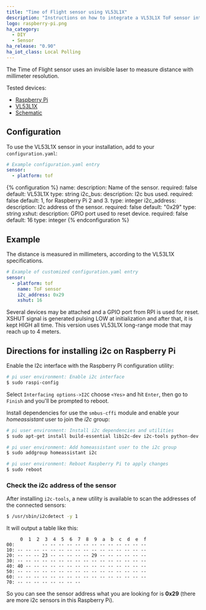```yaml
---
title: "Time of Flight sensor using VL53L1X"
description: "Instructions on how to integrate a VL53L1X ToF sensor into Home Assistant."
logo: raspberry-pi.png
ha_category:
  - DIY
  - Sensor
ha_release: "0.90"
ha_iot_class: Local Polling
---
```


The Time of Flight sensor uses an invisible laser to measure distance with millimeter resolution.

Tested devices:

- [Raspberry Pi](https://www.raspberrypi.org/)
- [VL53L1X](https://www.st.com/en/imaging-and-photonics-solutions/vl53l1x.html)
- [Schematic](https://cdn.sparkfun.com/assets/3/5/c/e/2/Qwiic_Distance_Sensor_-_VL53L1X.pdf)

## Configuration

To use the VL53L1X sensor in your installation, add to your `configuration.yaml`:

```yaml
# Example configuration.yaml entry
sensor:
  - platform: tof
```

{% configuration %}
name:
  description: Name of the sensor.
  required: false
  default: VL53L1X
  type: string
i2c_bus:
  description: I2c bus used.
  required: false
  default: 1, for Raspberry Pi 2 and 3.
  type: integer
i2c_address:
  description: I2c address of the sensor.
  required: false
  default: "0x29"
  type: string
xshut:
  description: GPIO port used to reset device.
  required: false
  default: 16
  type: integer
{% endconfiguration %}

## Example

The distance is measured in millimeters, according to the VL53L1X specifications.

```yaml
# Example of customized configuration.yaml entry
sensor:
  - platform: tof
    name: ToF sensor
    i2c_address: 0x29
    xshut: 16
```
Several devices may be attached and a GPIO port from RPI is used for reset. XSHUT signal is generated pulsing LOW at initialization and after that, it is kept HIGH all time. This version uses VL53L1X long-range mode that may reach up to 4 meters.

## Directions for installing i2c on Raspberry Pi

Enable the I2c interface with the Raspberry Pi configuration utility:

```bash
# pi user environment: Enable i2c interface
$ sudo raspi-config
```

Select `Interfacing options->I2C` choose `<Yes>` and hit `Enter`, then go to `Finish` and you'll be prompted to reboot.

Install dependencies for use the `smbus-cffi` module and enable your _homeassistant_ user to join the _i2c_ group:

```bash
# pi user environment: Install i2c dependencies and utilities
$ sudo apt-get install build-essential libi2c-dev i2c-tools python-dev libffi-dev

# pi user environment: Add homeassistant user to the i2c group
$ sudo addgroup homeassistant i2c

# pi user environment: Reboot Raspberry Pi to apply changes
$ sudo reboot
```

### Check the i2c address of the sensor

After installing `i2c-tools`, a new utility is available to scan the addresses of the connected sensors:

```bash
$ /usr/sbin/i2cdetect -y 1
```

It will output a table like this:

```text
     0  1  2  3  4  5  6  7  8  9  a  b  c  d  e  f
00:          -- -- -- -- -- -- -- -- -- -- -- -- --
10: -- -- -- -- -- -- -- -- -- -- -- -- -- -- -- --
20: -- -- -- 23 -- -- -- -- -- 29 -- -- -- -- -- --
30: -- -- -- -- -- -- -- -- -- -- -- -- -- -- -- --
40: 40 -- -- -- -- -- -- -- -- -- -- -- -- -- -- --
50: -- -- -- -- -- -- -- -- -- -- -- -- -- -- -- --
60: -- -- -- -- -- -- -- -- -- -- -- -- -- -- -- --
70: -- -- -- -- -- -- -- --
```

So you can see the sensor address what you are looking for is **0x29** (there are more i2c sensors in this Raspberry Pi).
